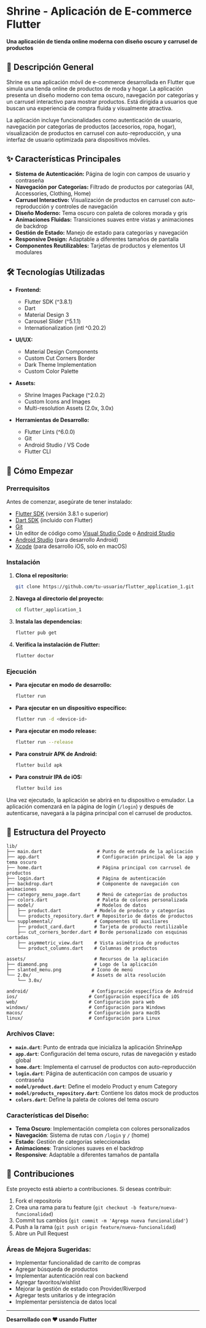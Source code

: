 # Shrine - Aplicación de E-commerce Flutter

**Una aplicación de tienda online moderna con diseño oscuro y carrusel de productos**

## 📜 Descripción General

Shrine es una aplicación móvil de e-commerce desarrollada en Flutter que simula una tienda online de productos de moda y hogar. La aplicación presenta un diseño moderno con tema oscuro, navegación por categorías y un carrusel interactivo para mostrar productos. Está dirigida a usuarios que buscan una experiencia de compra fluida y visualmente atractiva.

La aplicación incluye funcionalidades como autenticación de usuario, navegación por categorías de productos (accesorios, ropa, hogar), visualización de productos en carrusel con auto-reproducción, y una interfaz de usuario optimizada para dispositivos móviles.

## ✨ Características Principales

* **Sistema de Autenticación:** Página de login con campos de usuario y contraseña
* **Navegación por Categorías:** Filtrado de productos por categorías (All, Accessories, Clothing, Home)
* **Carrusel Interactivo:** Visualización de productos en carrusel con auto-reproducción y controles de navegación
* **Diseño Moderno:** Tema oscuro con paleta de colores morada y gris
* **Animaciones Fluidas:** Transiciones suaves entre vistas y animaciones de backdrop
* **Gestión de Estado:** Manejo de estado para categorías y navegación
* **Responsive Design:** Adaptable a diferentes tamaños de pantalla
* **Componentes Reutilizables:** Tarjetas de productos y elementos UI modulares

## 🛠️ Tecnologías Utilizadas

* **Frontend:**
  * Flutter SDK (^3.8.1)
  * Dart
  * Material Design 3
  * Carousel Slider (^5.1.1)
  * Internationalization (intl ^0.20.2)

* **UI/UX:**
  * Material Design Components
  * Custom Cut Corners Border
  * Dark Theme Implementation
  * Custom Color Palette

* **Assets:**
  * Shrine Images Package (^2.0.2)
  * Custom Icons and Images
  * Multi-resolution Assets (2.0x, 3.0x)

* **Herramientas de Desarrollo:**
  * Flutter Lints (^6.0.0)
  * Git
  * Android Studio / VS Code
  * Flutter CLI

## 🚀 Cómo Empezar

### **Prerrequisitos**

Antes de comenzar, asegúrate de tener instalado:

* [Flutter SDK](https://flutter.dev/docs/get-started/install) (versión 3.8.1 o superior)
* [Dart SDK](https://dart.dev/get-dart) (incluido con Flutter)
* [Git](https://git-scm.com/)
* Un editor de código como [Visual Studio Code](https://code.visualstudio.com/) o [Android Studio](https://developer.android.com/studio)
* [Android Studio](https://developer.android.com/studio) (para desarrollo Android)
* [Xcode](https://developer.apple.com/xcode/) (para desarrollo iOS, solo en macOS)

### **Instalación**

1. **Clona el repositorio:**
   ```bash
   git clone https://github.com/tu-usuario/flutter_application_1.git
   ```

2. **Navega al directorio del proyecto:**
   ```bash
   cd flutter_application_1
   ```

3. **Instala las dependencias:**
   ```bash
   flutter pub get
   ```

4. **Verifica la instalación de Flutter:**
   ```bash
   flutter doctor
   ```

### **Ejecución**

* **Para ejecutar en modo de desarrollo:**
  ```bash
  flutter run
  ```

* **Para ejecutar en un dispositivo específico:**
  ```bash
  flutter run -d <device-id>
  ```

* **Para ejecutar en modo release:**
  ```bash
  flutter run --release
  ```

* **Para construir APK de Android:**
  ```bash
  flutter build apk
  ```

* **Para construir IPA de iOS:**
  ```bash
  flutter build ios
  ```

Una vez ejecutado, la aplicación se abrirá en tu dispositivo o emulador. La aplicación comenzará en la página de login (`/login`) y después de autenticarse, navegará a la página principal con el carrusel de productos.

## 📂 Estructura del Proyecto

```
lib/
├── main.dart                    # Punto de entrada de la aplicación
├── app.dart                     # Configuración principal de la app y tema oscuro
├── home.dart                    # Página principal con carrusel de productos
├── login.dart                   # Página de autenticación
├── backdrop.dart                # Componente de navegación con animaciones
├── category_menu_page.dart      # Menú de categorías de productos
├── colors.dart                  # Paleta de colores personalizada
├── model/                       # Modelos de datos
│   ├── product.dart            # Modelo de producto y categorías
│   └── products_repository.dart # Repositorio de datos de productos
└── supplemental/               # Componentes UI auxiliares
    ├── product_card.dart       # Tarjeta de producto reutilizable
    ├── cut_corners_border.dart # Borde personalizado con esquinas cortadas
    ├── asymmetric_view.dart    # Vista asimétrica de productos
    └── product_columns.dart    # Columnas de productos

assets/                         # Recursos de la aplicación
├── diamond.png                 # Logo de la aplicación
├── slanted_menu.png           # Icono de menú
└── 2.0x/                      # Assets de alta resolución
    └── 3.0x/

android/                       # Configuración específica de Android
ios/                          # Configuración específica de iOS
web/                          # Configuración para web
windows/                      # Configuración para Windows
macos/                        # Configuración para macOS
linux/                        # Configuración para Linux
```

### **Archivos Clave:**

- **`main.dart`**: Punto de entrada que inicializa la aplicación ShrineApp
- **`app.dart`**: Configuración del tema oscuro, rutas de navegación y estado global
- **`home.dart`**: Implementa el carrusel de productos con auto-reproducción
- **`login.dart`**: Página de autenticación con campos de usuario y contraseña
- **`model/product.dart`**: Define el modelo Product y enum Category
- **`model/products_repository.dart`**: Contiene los datos mock de productos
- **`colors.dart`**: Define la paleta de colores del tema oscuro

### **Características del Diseño:**

- **Tema Oscuro**: Implementación completa con colores personalizados
- **Navegación**: Sistema de rutas con `/login` y `/` (home)
- **Estado**: Gestión de categorías seleccionadas
- **Animaciones**: Transiciones suaves en el backdrop
- **Responsive**: Adaptable a diferentes tamaños de pantalla

## 📝 Contribuciones

Este proyecto está abierto a contribuciones. Si deseas contribuir:

1. Fork el repositorio
2. Crea una rama para tu feature (`git checkout -b feature/nueva-funcionalidad`)
3. Commit tus cambios (`git commit -m 'Agrega nueva funcionalidad'`)
4. Push a la rama (`git push origin feature/nueva-funcionalidad`)
5. Abre un Pull Request

### **Áreas de Mejora Sugeridas:**

- Implementar funcionalidad de carrito de compras
- Agregar búsqueda de productos
- Implementar autenticación real con backend
- Agregar favoritos/wishlist
- Mejorar la gestión de estado con Provider/Riverpod
- Agregar tests unitarios y de integración
- Implementar persistencia de datos local

---

**Desarrollado con ❤️ usando Flutter**